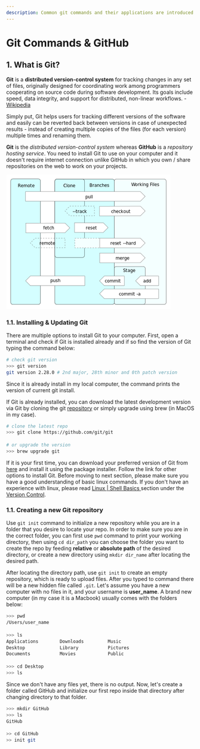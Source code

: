 ```yaml
---
description: Common git commands and their applications are introduced here.
---
```


# Git Commands & GitHub

## 1. What is Git?

**Git** is a **distributed version-control system** for tracking changes in any set of files, originally designed for coordinating work among programmers cooperating on source code during software development. Its goals include speed, data integrity, and support for distributed, non-linear workflows. - [Wikipedia](https://wiki2.org/en/Git)

Simply put, Git helps users for tracking different versions of the software and easily can be reverted back between versions in case of unexpected results - instead of creating multiple copies of the files \(for each version\) multiple times and renaming them.

**Git** is the _distributed version-control system_ whereas **GitHub** is a _repository hosting service_. You need to install Git to use on your computer and it doesn't require internet connection unlike GitHub in which you own / share repositories on the web to work on your projects. 

![Data flows and Storage levels in the Git revision control system](../../.gitbook/assets/git-operations.png)

### 1.1. Installing & Updating Git

There are multiple options to install Git to your computer. First, open a terminal and check if Git is installed already and if so find the version of Git typing the command below:

```bash
# check git version
>>> git version
git version 2.28.0 # 2nd major, 28th minor and 0th patch version
```

Since it is already install in my local computer, the command prints the version of current git install. 

If Git is already installed, you can download the latest development version via Git by cloning the git [repository](https://github.com/git/git) or simply upgrade using brew \(in MacOS in my case\).

```bash
# clone the latest repo
>>> git clone https://github.com/git/git

# or upgrade the version
>>> brew upgrade git
```

If it is your first time, you can download your preferred version of Git from [here](https://git-scm.com/downloads) and install it using the package installer. Follow the link for other options to install Git. Before moving to next section, please make sure you have a good understanding of basic linux commands. If you don't have an experience with linux, please read [Linux \| Shell Basics ](lbasic.md)section under the [Version Control](./).

### 1.1. Creating a new Git repository

Use `git init` command to initialize a new repository while you are in a folder that you desire to locate your repo. In order to make sure you are in the correct folder, you can first use `pwd` command to print your working directory, then using `cd dir_path` you can choose the folder you want to create the repo by feeding **relative** or **absolute path** of the desired directory, or create a new directory using `mkdir dir_name` after locating the desired path.

After locating the directory path, use `git init` to create an empty repository, which is ready to upload files. After you typed to command there will be a new hidden file called `.git`. Let's assume you have a new computer with no files in it, and your username is **user\_name**. A brand new computer \(in my case it is a Macbook\) usually comes with the folders below: 

```bash
>>> pwd
/Users/user_name

>>> ls
Applications        Downloads         Music  
Desktop             Library           Pictures                      
Documents           Movies            Public 

>>> cd Desktop
>>> ls
```

Since we don't have any files yet, there is no output. Now, let's create a folder called GitHub and initialize our first repo inside that directory after changing directory to that folder.

```bash
>>> mkdir GitHub
>>> ls
GitHub

>> cd GitHub
>> init git
```

